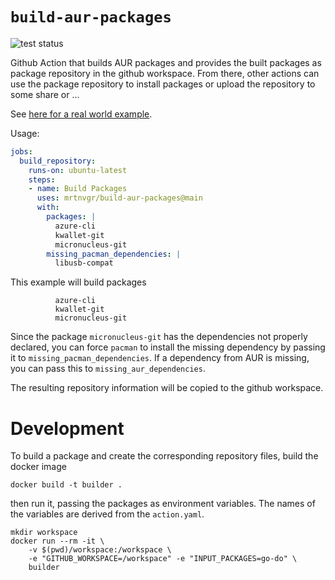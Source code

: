 # `build-aur-packages`

![test status](https://github.com/mrtnvgr/build-aur-packages/actions/workflows/test.yml/badge.svg)

Github Action that builds AUR packages and provides the built packages as
package repository in the github workspace.
From there, other actions can use the package repository to install packages or upload the repository to some share or ...

See
[here for a real world example](https://github.com/mrtnvgr/binaur).

Usage:

```yaml
jobs:
  build_repository:
    runs-on: ubuntu-latest
    steps:
    - name: Build Packages
      uses: mrtnvgr/build-aur-packages@main
      with:
        packages: |
          azure-cli
          kwallet-git
          micronucleus-git
        missing_pacman_dependencies: |
          libusb-compat
```

This example will build packages

```
          azure-cli
          kwallet-git
          micronucleus-git
```

Since the package `micronucleus-git` has the dependencies not properly
declared, you can force `pacman` to install the missing dependency by passing
it to `missing_pacman_dependencies`.
If a dependency from AUR is missing, you can pass this to
`missing_aur_dependencies`.

The resulting repository information will be copied to the github workspace.

# Development

To build a package and create the corresponding repository files, build the docker image

    docker build -t builder .

then run it, passing the packages as environment variables.
The names of the variables are derived from the `action.yaml`.

    mkdir workspace
    docker run --rm -it \
        -v $(pwd)/workspace:/workspace \
        -e "GITHUB_WORKSPACE=/workspace" -e "INPUT_PACKAGES=go-do" \
        builder
